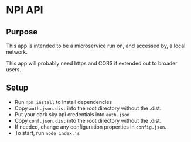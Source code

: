 # NPI API

## Purpose

This app is intended to be a microservice run on, and accessed by, a local network.

This app will probably need https and CORS if extended out to broader users.

## Setup

* Run `npm install` to install dependencies
* Copy `auth.json.dist` into the root directory without the .dist.
* Put your dark sky api credentials into `auth.json`
* Copy `conf.json.dist` into the root directory without the .dist.
* If needed, change any configuration properties in `config.json`.
* To start, run `node index.js`

